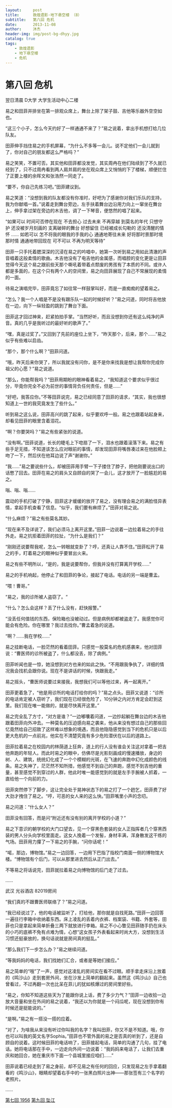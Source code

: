 ```yaml
---
layout:     post
title:      敦煌遗影·地下悬空楼 （8）
subtitle:   第八回 危机
date:       2013-11-08
author:     沐杰
header-img: img/post-bg-dhyy.jpg
catalog: true
tags:
    - 敦煌遗影
    - 地下悬空楼
    - 危机
---
```

# 第八回 危机

翌日清晨 D大学 大学生活动中心二楼

易之和田菲并排坐在第一排观众席上，舞台上除了架子鼓、吉他等乐器外空空如也。

“这三个小子，怎么今天约好了一样通通不来了？”易之说着，拿出手机想打给几位队友。

田菲伸手挡住易之的手机屏幕，“为什么不多等一会儿。说不定他们一会儿就到了，你对自己的朋友都这么严格吗？”

易之笑笑，不置可否。其实他和田菲都没发觉，其实周冉在他们陆续到了不久就已经到了，只不过周冉看到两人肩并肩的坐在观众席上又悄悄的下了楼梯，顺便拦住了正要上楼的余晖文和张浩然一同走了。

“要不，你自己先练习吧。”田菲建议到。

易之笑道：“没想到我的队友都没有你准时，好吧为了感谢你对我们乐队的支持，我为你献唱一首。”说着走到舞台旁边，左手扶着舞台边沿用力向上一窜坐在舞台上，伸手拿过架在旁边的木吉他，调了一下琴音，便悠然的唱了起来。

“如果可以
时间可否停在现在
不去担心
过去未来
不再穿越
到莫名的年代
只想守护
还没被岁月刻画的
支离破碎的舞台
好想留住
已经被成长勾勒的
还没清醒的情怀
……
如若可以
怎不将我的眼我的手我的心
通通地寄往未来
好将那时景那时境那时情
通通地带回现在
可不可以
不再为明天等待”

田菲一只手托着腮深深的沉浸在易之的吟唱中，她第一次听到易之用如此清澈的声音唱着这般柔情的歌曲。木吉他没有了电吉他的金属感，而唱腔的变化更是让田菲觉得今天这个易之跟前些天那个嘶吼着带着点颓废的男孩有了本质的不同。或许人都是多面的，在这个只有两个人的空间里，易之向田菲展现了自己不常展现的柔情的一面。

待易之演唱完毕，田菲竟忘了如往常一样鼓掌叫好，而是一直痴痴的望着易之。

“怎么？我一个人唱是不是没有跟乐队一起的时候好听？”易之问道，同时将吉他放在一边，向下一纵轻盈的跳到了舞台下面。

田菲这才回过神来，赶紧拍拍手掌。“当然好听，而且没想到你还有这么纯净的声音。真的几乎是我听过的最好听的歌声了。”

“嘿，真是过奖了。”又回到了先前的座位上坐下，“昨天那个，后来，那个……”易之似乎有些难以启齿。

“那个，那个什么啊？”田菲问道。

“哦，昨天后来你哭了，所以我就没有问你，是不是你来找我是想让我帮你完成你祖父的心愿？”易之说道。

“那么，你能帮我吗？”田菲用期盼的眼神看着易之，“我知道这个要求似乎很过分，毕竟你完全不必为前世的事情背负任何责任，但是……”

“好吧，我答应你。”不等田菲说完，易之已经同意了田菲的请求，“其实，我也很想知道上一世的我究竟发生了些什么。”

听到易之这么说，田菲高兴的跳了起来，似乎要欢呼一般。易之也跟着站起身来，却看见田菲的眼里含着泪花。

“啊？你要哭吗？”易之有些紧张的说道。

“没有啊。”田菲说道，长长的睫毛上下唿扇了一下，泪水也跟着滚落下来。易之有些手足无措，不知道该怎么应对眼前的事情，却发现田菲将嘴唇凑过来在他脸颊上吻了一下，然后伏在他耳边说了声“谢谢你。”

“我……”易之要说些什么，却被田菲用手臂一下子搂住了脖子，把他刚要说出口的话憋了回去。田菲在易之的肩头又自顾自的哭了一会儿，这才放开了一脸尴尬的易之。

嗡、嗡、嗡……

震动的手机打破了宁静，田菲这才缓缓的放开了易之，没有理会易之的满脸怪异表情，拿起手机查看了信息。“似乎，我们要有麻烦了。”田菲对易之说。

“什么麻烦？”易之有些莫名其妙。

“现在来不及详说了，我们必须马上离开这里。”田菲一边说着一边拉着易之的手往外走。易之抗拒着田菲的拉扯，“为什么是我们？”

“刚刚还说要帮我呢，怎么一转眼就变卦了？哼，还真让人靠不住。”田菲松开了易之的手，盯着易之的眼神似乎要冒出火来。

易之有些不明所以，“是的，我是说要帮你，但我并没有打算离开学校……”

易之的手机响起，他停止了和田菲的争论，接起了电话。电话的另一端是曹孟。

“喂！曹哥。”

“易之，我的诊所被人盗窃了。“

“什么？怎么会这样？丢了什么没有，赶快报警。”

“没丢任何值钱的东西，保险箱也没被动过。但是病例却都被盗走了。我感觉你可能会有危险。你在哪里？我过去找你。”曹孟着急的说道。

“啊？……我在学校……”

易之挂断电话，一脸茫然的看着田菲。只感觉一股莫名的危机感袭来，他对田菲说：“曹医师的诊所被盗了，什么都没丢，除了病例。”

田菲听闻也是一惊，她没想到对方也来的如此之快。“不用跟我争执了，详细的情况我会找机会跟你说。现在不是讲话的时候，快跟我走。”

易之摇头，“曹医师说要过来接我，我想我们可以等他过来，再一起离开。”

田菲更着急了，“他是用诊所的电话打给你的吗？”易之点头。田菲又说道：“诊所的电话肯定被人窃听了，我们现在已经很危险了，10分钟之内对方肯定会赶到这里。我们现在唯一能做的，就是尽快离开这里。”

易之完全乱了方寸，“对方是谁？”一边嘟囔着问道，一边抄起躺在舞台边的木吉他跟着田菲向外冲去。一种莫名的压迫感向易之袭来，他从来没有想过自己的那些回忆竟然给自己招致了这样难以想象的境遇，而且他隐隐感觉到当下的危机只是以后更大危机的一点前兆，他实在不清楚究竟有多少危险潜伏在以后的道路上。

田菲拉着易之在校园内的林荫道上狂奔，道上的行人没有谁会关注这对拿着一把吉他奔跑的年轻人。而此时易之的眼中，仿佛尽是光影刻画成的慢速播放，身边的树、人、建筑，统统幻化成了一个个模糊的光斑，在飞速的奔跑中幻化成颜色的线条。易之失神了，茫茫然不知所措，他感觉不到自己的奔跑，感觉不到吉他的重量，甚至感觉不到穿过的人群，他此时唯一能感觉到的就是左手手腕被人抓着，一直给他一个向前的力。

田菲突然停下了脚步，这让完全处于晃神状态下的易之打了一个趔乞，田菲费了好大劲才拽住了易之。“哼，可恶的女人来的这么快。”田菲嘴里小声的念叨。

易之问道：“什么女人？”

田菲没有回答，而是问“附近还有没有别的离开学校的小道？”

易之下意识的朝学校的大门口望去，见一个穿黑色套装的女人正指挥者几个穿黑西装的男人分头向学校里面走。这女人挽着一个发髻，身材丰满，浑身散发这干练的气场。田菲用力攥了一下易之的手腕，“问你话呢！”

 “喏，那边，博物馆。”易之一边回答，一边用下巴指了指校门南面一侧的博物馆大楼。“博物馆有个后门，可以从那里进去然后从正门出去。”

不等易之将话说完，田菲就拉着易之向博物馆的后门走了过去。

……

武汉 光谷酒店 82019房间

“我们真的不跟曹医师联络了？”易之问道。

“我已经说过了，他的电话被监听了，打给他，那你就是自找死路。”田菲一边回答一遍往行李箱中收纳着东西。床上凌乱的丢着内衣裤、档案袋、书籍、外套等，田菲也只是拿起来简单折叠三两下就放进行李箱。易之不小心瞥见田菲随手扔在床头的小巧的底裤不免有点难为情，心想“这女孩子外表看起来时尚大方，没想到生活习惯还挺豪放的，换句话说就是房间真的挺乱。”

“那么我们下一步怎么办？”易之继续问道。

“等我妈妈的电话，我们找她们汇合，或者是等她们接应。”

易之简单的“哦”了一声，感觉对这凌乱的房间实在看不过眼。顺手拿走床沿上放着的《鸣沙山》走到套房外间，坐在沙发上简单的翻起来。虽然这《鸣沙山》自己也曾看过，不过再翻一次也比呆在菲儿的犹如核爆过的房间里好些。

“易之，你知不知道这些天为了能跟你说上话，费了多少力气？”田菲一边收拾一边放大音量和坐在外间的易之说着，“我还以为你就是一个闷瓜呢，现在没想到你有时候还是挺能说的。”

“是啊。”易之有一搭没一搭的应着。

“对了，为啥我从来没有听过你叫我的名字？我叫田菲，你又不是不知道。哦，你也可以叫我的英文名字Sophia。”田菲也不管外面的易之是否真的听到了，还是自顾自的说着。这时候田菲的电话响了，田菲接起电话，简单的沟通了几句，挂了电话。她将电话那在手中，一边走向外间一边说着：“我妈妈来电话了，让我们去重庆和她回合，她在重庆市下面一个县城里接应咱们……”

田菲说着已经走到了易之身前，却不见易之有任何的回应，只发现易之左手拿着翻看的《鸣沙山》，眼睛却望着右手中的一张黑白照片出神——那张签有三个名字的老照片。

……

[第七回 1956](http://www.jianshu.com/p/f081ff2f9433)
[第九回 坠江](http://www.jianshu.com/p/5aacb96c0e3d)

